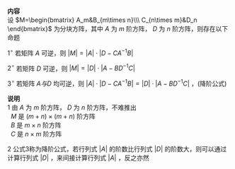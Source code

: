 **内容**  
设 $M=\begin{bmatrix}  
A_m&B_{m\times n}\\\ C_{n\times m}&D_n  
\end{bmatrix}$ 为分块方阵，其中 $A$ 为 $m$ 阶方阵， $D$ 为 $n$ 阶方阵，则存在以下命题  
  
 $1^\circ$  若矩阵 $A$ 可逆，则 $|M|  
=|A|\cdot|D-CA^{-1}B|$  
  
 $2^\circ$  若矩阵 $D$ 可逆，则 $|M|  
=|D|\cdot|A-BD^{-1}C|$  
  
 $3^\circ$  若矩阵 $A与D$ 均可逆，则 $|A|\cdot|D-CA^{-1}B|=|D|\cdot|A-BD^{-1}C|$ ，(降阶公式)  
  
**说明**  
1 由 $A$ 为 $m$ 阶方阵， $D$ 为 $n$ 阶方阵，不难推出  
 $\enspace M$ 是 $(m+n)\times(m+n)$ 阶方阵  
 $\enspace B$ 是 $m\times n$ 阶方阵  
 $\enspace C$ 是 $n\times m$ 阶方阵  
  
2 公式3称为降阶公式，若行列式 $|A|$ 的阶数比行列式 $|D|$ 的阶数大，则可以通过计算行列式 $|D|$ ，来间接计算行列式 $|A|$ ，反之亦然  

